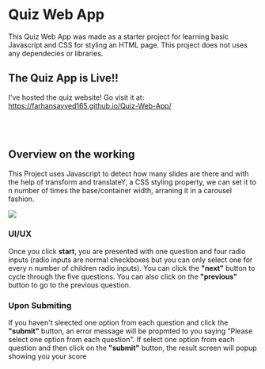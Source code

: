# Quiz Web App
This Quiz Web App was made as a starter project for learning basic Javascript and CSS for styling an HTML page. This project does not uses any dependecies or libraries. 

## The Quiz App is Live!!
I've hosted the quiz website! Go visit it at: https://farhansayyed165.github.io/Quiz-Web-App/


<br>
<br>

## Overview on the working
This Project uses Javascript to detect how many slides are there and with the help of transform and translateY, a CSS styling property, we can set it to n number of times the base/container width, arraning it in a carousel fashion.
<br>

<img src="https://github.com/farhansayyed165/Quiz-Web-App/blob/main/Readme_img_nvs.png">

### UI/UX
 Once you click <strong>start</strong>, you are presented with one question and four radio inputs (radio inputs are normal checkboxes but you can only select one for every n number of children radio inputs). You can click the <strong>"next"</strong> button to cycle through the five questions. You can also click on the <strong>"previous"</strong> button to go to the previous question. 
 
 ### Upon Submiting
 If you haven't sleected one option from each question and click the <strong>"submit"</strong> button, an error message will be propmted to you saying "Please select one option from each question". If select one option from each question and then click on the <strong>"submit"</strong> button, the result screen will popup showing you your score  
 